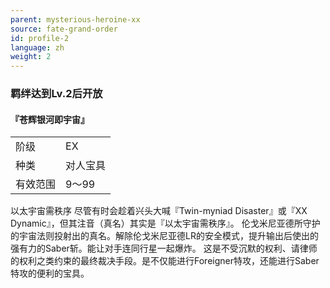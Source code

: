 ```yaml
---
parent: mysterious-heroine-xx
source: fate-grand-order
id: profile-2
language: zh
weight: 2
---
```


### 羁绊达到Lv.2后开放

#### 『苍辉银河即宇宙』

<table>
  <tr><td>阶级</td><td>EX</td></tr>
  <tr><td>种类</td><td>对人宝具</td></tr>
  <tr><td>有效范围</td><td>9～99</td></tr>
</table>

以太宇宙需秩序
尽管有时会趁着兴头大喊『Twin-myniad Disaster』或『XX Dynamic』，但其注音（真名）其实是『以太宇宙需秩序』。
伦戈米尼亚德所守护的宇宙法则投射出的真名。解除伦戈米尼亚德LR的安全模式，提升输出后使出的强有力的Saber斩。能让对手连同行星一起爆炸。
这是不受沉默的权利、请律师的权利之类约束的最终裁决手段。是不仅能进行Foreigner特攻，还能进行Saber特攻的便利的宝具。
